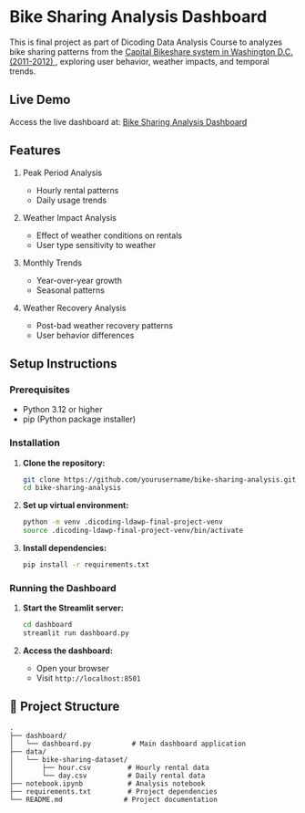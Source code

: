 # Bike Sharing Analysis Dashboard

This is final project as part of Dicoding Data Analysis Course to analyzes bike sharing patterns from the [Capital Bikeshare system in Washington D.C. (2011-2012) ](https://archive.ics.uci.edu/dataset/275/bike+sharing+dataset), exploring user behavior, weather impacts, and temporal trends.

## Live Demo
Access the live dashboard at: [Bike Sharing Analysis Dashboard](https://andakara-dicoding-final-project-bike-sharing-analysis.streamlit.app)

## Features
1. Peak Period Analysis
   - Hourly rental patterns
   - Daily usage trends
   
2. Weather Impact Analysis
   - Effect of weather conditions on rentals
   - User type sensitivity to weather

3. Monthly Trends
   - Year-over-year growth
   - Seasonal patterns

4. Weather Recovery Analysis
   - Post-bad weather recovery patterns
   - User behavior differences

## Setup Instructions

### Prerequisites
- Python 3.12 or higher
- pip (Python package installer)

### Installation

1. **Clone the repository:**
   ```bash
   git clone https://github.com/yourusername/bike-sharing-analysis.git
   cd bike-sharing-analysis
   ```

2. **Set up virtual environment:**
   ```bash
   python -m venv .dicoding-ldawp-final-project-venv
   source .dicoding-ldawp-final-project-venv/bin/activate
   ```

3. **Install dependencies:**
   ```bash
   pip install -r requirements.txt
   ```

### Running the Dashboard

1. **Start the Streamlit server:**
   ```bash
   cd dashboard
   streamlit run dashboard.py
   ```

2. **Access the dashboard:**
   - Open your browser
   - Visit `http://localhost:8501`

## 📁 Project Structure
```
.
├── dashboard/
│   └── dashboard.py          # Main dashboard application
├── data/
│   └── bike-sharing-dataset/
│       ├── hour.csv         # Hourly rental data
│       └── day.csv          # Daily rental data
├── notebook.ipynb           # Analysis notebook
├── requirements.txt         # Project dependencies
└── README.md               # Project documentation
```
